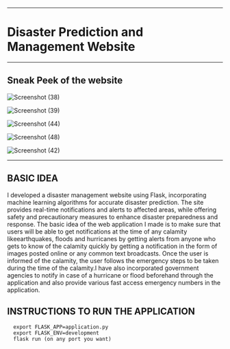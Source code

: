 -------------------------------------------------------------------------
# Disaster Prediction and Management Website 
-------------------------------------------------------------------------
Sneak Peek of the website 
-------------------------------------------------------------------------
![Screenshot (38)](https://github.com/user-attachments/assets/71607f98-8b29-47b3-adc3-46516306c5cc)

![Screenshot (39)](https://github.com/user-attachments/assets/80876136-bfd7-4acb-80a7-541a067642ec)

![Screenshot (44)](https://github.com/user-attachments/assets/e21fb780-9e92-49c0-895e-ce8ced3cf121)

 ![Screenshot (48)](https://github.com/user-attachments/assets/304288f5-cf0d-4290-805e-65f7ad456284)

  ![Screenshot (42)](https://github.com/user-attachments/assets/17294558-0578-42b2-b115-9a6e15e78099)


   
-------------------------------------------------------------------------
BASIC IDEA
-------------------------------------------------------------------------

I developed a disaster management website using Flask, incorporating machine learning algorithms for accurate disaster prediction. The site provides real-time notifications and alerts to affected areas, while offering safety and precautionary measures to enhance disaster preparedness and response.
The basic idea of the web application I made is to make sure that users will be able to get notifications at the time of any calamity likeearthquakes, floods and hurricanes by getting alerts from anyone who gets
to know of the calamity quickly by getting a notification in the form of images posted online or any common text broadcasts.
Once the user is informed of the calamity, the user follows the emergency steps to be taken during the time of the calamity.I have also incorporated government agencies to notify in case of a hurricane or flood beforehand through the application and also provide various fast access emergency numbers in the application.


INSTRUCTIONS TO RUN THE APPLICATION
-------------------------------------------------------------------------
      export FLASK_APP=application.py
      export FLASK_ENV=development
      flask run (on any port you want)

